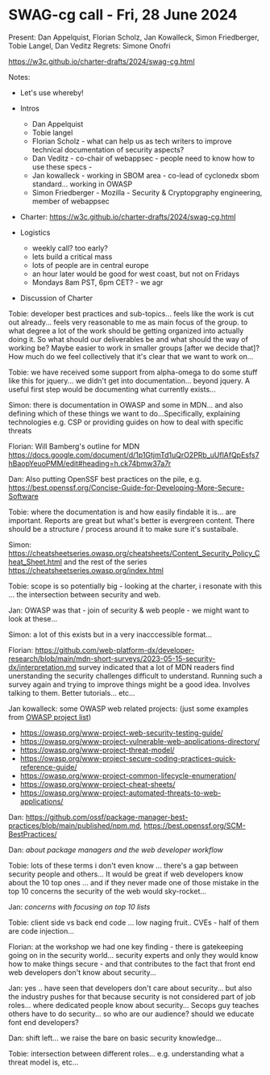 # SWAG-cg call - Fri, 28 June 2024

Present: Dan Appelquist, Florian Scholz, Jan Kowalleck, Simon Friedberger, Tobie Langel, Dan Veditz
Regrets: Simone Onofri

https://w3c.github.io/charter-drafts/2024/swag-cg.html


Notes:

- Let's use whereby!
- Intros
  - Dan Appelquist 
  - Tobie langel 
  - Florian Scholz - what can help us as tech writers to improve technical documentation of security aspects?
  - Dan Veditz - co-chair of webappsec - people need to know how to use these specs - 
  - Jan kowalleck - working in SBOM area - co-lead of cyclonedx sbom standard... working in OWASP
  - Simon Friedberger - Mozilla - Security & Cryptopgraphy engineering, member of webappsec

- Charter: https://w3c.github.io/charter-drafts/2024/swag-cg.html

- Logistics
  - weekly call? too early?
  - lets build a critical mass
  - lots of people are in central europe
  - an hour later would be good for west coast, but not on Fridays
  - Mondays 8am PST, 6pm CET?  - we agr
  
- Discussion of Charter

Tobie: developer best practices and sub-topics... feels like the work is cut out already... feels very reasonable to me as main focus of the group. to what degree a lot of the work should be getting organized into actually doing it. So what should our deliverables be and what should the way of working be?  Maybe easier to work in smaller groups [after we decide that]? How much do we feel collectively that it's clear that we want to work on...

Tobie: we have received some support from alpha-omega to do some stuff like this for jquery... we didn't get into documentation... beyond jquery.  A useful first step would be documenting what currently exists...

Simon: there is documentation in OWASP and some in MDN... and also defining which of these things we want to do...Specifically, explaining technologies e.g. CSP or providing guides on how to deal with specific threats

Florian: Will Bamberg's outline for MDN https://docs.google.com/document/d/1p1GtjmTd1uQrO2PRb_uUflAfQpEsfs7hBaopYeuoPMM/edit#heading=h.ck74bmw37a7r

Dan: Also putting OpenSSF best practices on the pile, e.g. https://best.openssf.org/Concise-Guide-for-Developing-More-Secure-Software

Tobie: where the documentation is and how easily findable it is... are important. Reports are great but what's better is evergreen content.  There should be a structure / process around it to make sure it's sustaibale. 

Simon: https://cheatsheetseries.owasp.org/cheatsheets/Content_Security_Policy_Cheat_Sheet.html and the rest of the series https://cheatsheetseries.owasp.org/index.html

Tobie: scope is so potentially big - looking at the charter, i resonate with this ... the intersection between security and web.

Jan: OWASP was that - join of security & web people - we might want to look at these... 

Simon: a lot of this exists but in a very inacccessible format... 

Florian: https://github.com/web-platform-dx/developer-research/blob/main/mdn-short-surveys/2023-05-15-security-dx/interpretation.md survey indicated that a lot of MDN readers find unerstanding the security challenges difficult to understand. Running such a survey again and trying to improve things might be a good idea. Involves talking to them.  Better tutorials... etc... 

Jan kowalleck:   some OWASP web related projects: (just some examples from [OWASP project list](https://owasp.org/projects/))
- https://owasp.org/www-project-web-security-testing-guide/ 
- https://owasp.org/www-project-vulnerable-web-applications-directory/
- https://owasp.org/www-project-threat-model/
- https://owasp.org/www-project-secure-coding-practices-quick-reference-guide/
- https://owasp.org/www-project-common-lifecycle-enumeration/
- https://owasp.org/www-project-cheat-sheets/
- https://owasp.org/www-project-automated-threats-to-web-applications/

Dan: https://github.com/ossf/package-manager-best-practices/blob/main/published/npm.md, https://best.openssf.org/SCM-BestPractices/

Dan: *about package managers and the web developer workflow*

Tobie: lots of these terms i don't even know ... there's a gap between security people and others...  It would be great if web developers know about the 10 top ones ... and if they never made one of those mistake in the top 10 concerns the security of the web would sky-rocket... 

Jan: *concerns with focusing on top 10 lists*

Tobie: client side vs back end code ... low naging fruit.. CVEs - half of them are code injection... 

Florian: at the workshop we had one key finding - there is gatekeeping going on in the security world... security experts and only they would know how to make things secure - and that contributes to the fact that front end web developers don't know about security...

Jan: yes .. have seen that developers don't care about security... but also the industry pushes for that because security is not considered part of job roles... where dedicated people know about security...  Secops guy teaches others have to do security...  so who are our audience?  should we educate font end developers?

Dan: shift left...  we raise the bare on basic security knowledge... 

Tobie: intersection between different roles... e.g. understanding what a threat model is, etc... 
